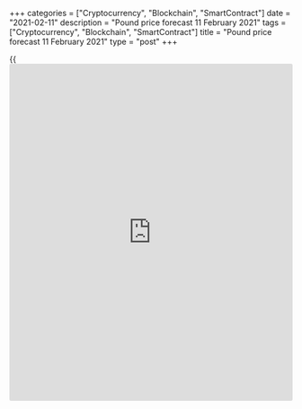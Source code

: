 +++
categories = ["Cryptocurrency", "Blockchain", "SmartContract"]
date = "2021-02-11"
description = "Pound price forecast 11 February 2021"
tags = ["Cryptocurrency", "Blockchain", "SmartContract"]
title = "Pound price forecast 11 February 2021"
type = "post"
+++

{{<iframe id="large-banner" src="https://www.bounty.group/#slide=6.0" width="100%" height="600" scrolling="no" style="border: 0px solid rgb(216, 221, 230); border-radius: 3px;">}}

2021-02-11

2021-02-11

Pound is sweeping everything in its path. Forecast as of
11.02.2021Dmitri Demidenko

Sterling has found itself at the very epicenter of V-shaped vaccine
trade strategies and is capitalizing on the vaccine campaign's success.
How quickly can the [GBPUSD][1] pair reach the levels of 1.4-1.42? Let
us discuss the Forex outlook and make up a trading plan.

## Weekly pound fundamental forecast

When the market turns a blind eye to bad [news](https://www.letsplayfx.com/blog/forex-news-website/) and rallies in response to
good [news](https://www.letsplayfx.com/blog/forex-news-website/), it is called euphoria. How long it will last, no one knows,
but you should not stand in the way of the bulls in such a situation.
The British pound ignored BoE's call to banks to prepare for negative
interest rates and rose against the US dollar to its highest level since
April 2018. Sterling is not intimidated by the UK economy's weakness,
nor the risks of monetary expansion, or the upcoming political problems.

The National Institute of Economic and Social Research lowered its
forecast for UK gross domestic product growth in 2021 from October's
5.9% to 3.4%. The NIESR also stated GDP could remain below pre-pandemic
level until the end of 2023. This is significantly worse than the Bank
of England estimates, which expects the economy to return to pre-crisis
levels in the first quarter of 2022.

### UK GDP Forecasts

 _Source: Bloomberg._

The NIESR's pessimism is understandable. The organization calls on the
government to extend the duration of the support programs that are about
to end soon. To declare in such a situation that the glass is half-full
is like demanding the end of fiscal stimulus.

In my opinion, the best option is to plan for the worst and hope for the
best. What do both the Bank of England, which talks about the
possibility of introducing negative rates, and the National Institute of
Economic and Social Research. Investors reciprocate them: they are not
afraid of the worst recession in the last 300 years or the double-dip
recession in the first quarter. They are buying the pound due to
expectations that the economy will open up and grow rapidly following
the success of the vaccination campaign. More than 13.5 million people
in Britain have been inoculated so far, accounting for 20.3% of the
population. For comparison, in the US 14% of the country's population
have been vaccinated, in the EU this share is even less - 4.2%.

The president of the European Commission, Ursula von der Leyen, has
admitted the EU's vaccination strategy mistakes. The European Union was
overly optimistic about production capacity and too confident that the
doses would be delivered on time. The divergence in vaccination rate
allowed me [in January][2] to recommend sales of [EURGBP][3] with
targets in the 0.87-0.88 zone, which were successfully achieved.

Indeed, the rapid and large-scale vaccination campaign, as well as the
COVID-19 seasonal decline, are leading to a sharp drop of confirmed
cases in the UK. This raises hopes for an early opening of the economy,
including the service sector, which accounts for the lion's share of
Britain's GDP.

### Dynamics of COVID-19 confirmed cases



 _Source: Nordea Markets._

### Weekly [GBPUSD][1] trading plan

Sterling turns a blind eye to Brussels' statement that more time is
needed for ratification of the Brexit agreement and a potential
referendum on Scottish independence. GBP found itself at the very
epicenter of the V-shaped vaccine trade. Hold [GBPUSD][1] longs formed
in [the level of 1.3565][4] and use the breakout of resistance at 1.3855
or rebounds from supports at 1.3755 and 1.3735 to add up to them. The
target is the level of 1.4-1.42.







## Price chart of GBPUSD in real time mode

The content of this article reflects the author’s opinion and does not
necessarily reflect the official position of LiteForex. The material
published on this page is provided for informational purposes only and
should not be considered as the provision of investment advice for the
purposes of Directive 2004/39/EC.

Rate this article:

{{value}}

( {{count}} {{title}} )

   1. my.liteforex.com/trading/chart?symbol=GBPUSD&returnUrl=true
   2. www.liteforex.com/blog/analysts-opinions/pound-develops-immunity-forecast-as-of-20012021/
   3. my.liteforex.com/trading/chart?symbol=EURGBP&returnUrl=true
   4. www.liteforex.com/blog/analysts-opinions/pound-believes-in-itself-forecast-as-of-04022021/